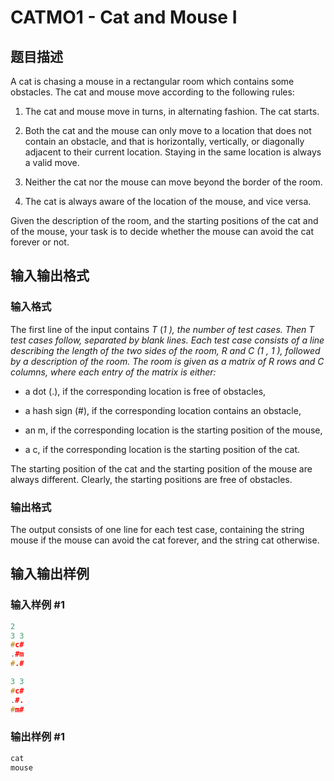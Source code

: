 # CATMO1 - Cat and Mouse I

## 题目描述

A cat is chasing a mouse in a rectangular room which contains some obstacles. The cat and mouse move according to the following rules:

1. The cat and mouse move in turns, in alternating fashion. The cat starts.

2. Both the cat and the mouse can only move to a location that does not contain an obstacle, and that is horizontally, vertically, or diagonally adjacent to their current location. Staying in the same location is always a valid move.

3. Neither the cat nor the mouse can move beyond the border of the room.

4. The cat is always aware of the location of the mouse, and vice versa.

Given the description of the room, and the starting positions of the cat and of the mouse, your task is to decide whether the mouse can avoid the cat forever or not.

## 输入输出格式

### 输入格式

The first line of the input contains _T_ (_1 ), the number of test cases. Then _T_ test cases follow, separated by blank lines. Each test case consists of a line describing the length of the two sides of the room, _R_ and _C_ (_1 , _1 ), followed by a description of the room. The room is given as a matrix of _R_ rows and _C_ columns, where each entry of the matrix is either:___

- a dot (.), if the corresponding location is free of obstacles,

- a hash sign (\#), if the corresponding location contains an obstacle,

- an m, if the corresponding location is the starting position of the mouse,

- a c, if the corresponding location is the starting position of the cat.

The starting position of the cat and the starting position of the mouse are always different. Clearly, the starting positions are free of obstacles.

### 输出格式

The output consists of one line for each test case, containing the string mouse if the mouse can avoid the cat forever, and the string cat otherwise.

## 输入输出样例

### 输入样例 #1

```cpp
2
3 3
#c#
.#m
#.#

3 3
#c#
.#.
#m#
```


### 输出样例 #1

```cpp
cat
mouse
```


